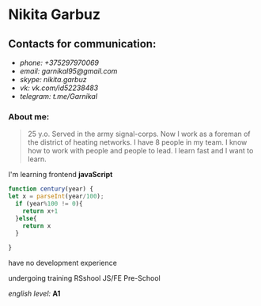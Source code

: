 # Nikita Garbuz

## Contacts for communication:
* _phone: +375297970069_
* _email: garnikal95@gmail.com_
* _skype: nikita.garbuz_
* _vk: vk.com/id52238483_
* _telegram: t.me/GarnikaI_

### About me: 
> 25 y.o. Served in the army signal-corps.
> Now I work as a foreman of the district of heating networks. 
> I have 8 people in my team.
> I know how to work with people and people to lead.
> I learn fast and I want to learn.

I'm learning frontend **javaScript**

```javascript 
function century(year) {
let x = parseInt(year/100);
  if (year%100 != 0){
    return x+1
  }else{
    return x
  }
  
} 
```

have no development experience

undergoing training RSshool JS/FE Pre-School

*english level:* **A1**